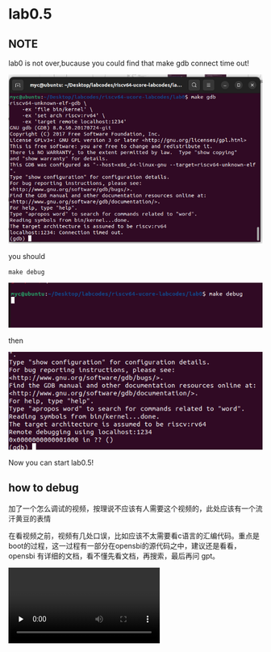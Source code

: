 # lab0.5
## NOTE
lab0 is not over,bucause you could find that make gdb connect time out!

![lab0-3](./lab0-3.png)

you should 
```
make debug
```

![lab0-7](./lab0-7.png)

then

![lab0-6](./lab0-6.png)

Now you can start lab0.5!

## how to debug
加了一个怎么调试的视频，按理说不应该有人需要这个视频的，此处应该有一个流汗黄豆的表情

在看视频之前，视频有几处口误，比如应该不太需要看c语言的汇编代码。重点是boot的过程，这一过程有一部分在opensbi的源代码之中，建议还是看看，opensbi 有详细的文档，看不懂先看文档，再搜索，最后再问 gpt。

<video id="video" controls="" preload="none">
    <source id="mp4" src="./lab0dot5.mp4" type="video/mp4">
</video>

